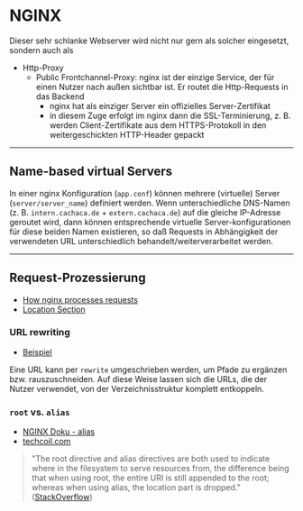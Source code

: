 # NGINX

Dieser sehr schlanke Webserver wird nicht nur gern als solcher eingesetzt, sondern auch als

* Http-Proxy
  * Public Frontchannel-Proxy: nginx ist der einzige Service, der für einen Nutzer nach außen sichtbar ist. Er routet die Http-Requests in das Backend
    * nginx hat als einziger Server ein offizielles Server-Zertifikat
    * in diesem Zuge erfolgt im nginx dann die SSL-Terminierung, z. B. werden Client-Zertifikate aus dem HTTPS-Protokoll in den weitergeschickten HTTP-Header gepackt

---

## Name-based virtual Servers

In einer nginx Konfiguration (`app.conf`) können mehrere (virtuelle) Server (`server/server_name`) definiert werden. Wenn unterschiedliche DNS-Namen (z. B. `intern.cachaca.de` + `extern.cachaca.de`) auf die gleiche IP-Adresse geroutet wird, dann können entsprechende virtuelle Server-konfigurationen für diese beiden Namen existieren, so daß Requests in Abhängigkeit der verwendeten URL unterschiedlich behandelt/weiterverarbeitet werden.

---

## Request-Prozessierung

* [How nginx processes requests](http://nginx.org/en/docs/http/request_processing.html)
* [Location Section](https://www.digitalocean.com/community/tutorials/understanding-nginx-server-and-location-block-selection-algorithms)

### URL rewriting

* [Beispiel](https://superuser.com/questions/435916/nginx-rewrite-rule-to-remove-path-node)

Eine URL kann per `rewrite` umgeschrieben werden, um Pfade zu ergänzen bzw. rauszuschneiden. Auf diese Weise lassen sich die URLs, die der Nutzer verwendet, von der Verzeichnisstruktur komplett entkoppeln.

### `root` vs. `alias`

* [NGINX Doku - alias](http://nginx.org/en/docs/http/ngx_http_core_module.html#alias)
* [techcoil.com](https://www.techcoil.com/blog/understanding-the-difference-between-the-root-and-alias-directives-in-nginx/)

> "The root directive and alias directives are both used to indicate where in the filesystem to serve resources from, the difference being that when using root, the entire URI is still appended to the root; whereas when using alias, the location part is dropped." ([StackOverflow](https://serverfault.com/questions/748634/how-to-alias-directories-in-nginx))